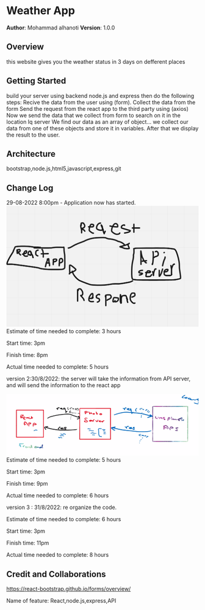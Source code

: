# Weather App

**Author**: Mohammad alhanoti
**Version**: 1.0.0

## Overview
this website gives you the weather status in 3 days on defferent places

## Getting Started
build your server using backend node.js and express
then do the following steps:
Recive the data from the user using (form).
Collect the data from the form
Send the request from the react app to the third party using (axios)
Now we send the data that we collect from form to search on it in the location Iq server
We find our data as an array of object… we collect our data from one of these objects and store it in variables.
After that we display the result to the user.

## Architecture
bootstrap,node.js,html5,javascript,express,git

## Change Log


29-08-2022 8:00pm - Application now has started.
![Api](./api.jpg )
Estimate of time needed to complete: 3 hours

Start time: 3pm

Finish time: 8pm

Actual time needed to complete: 5 hours

version 2:30/8/2022: the server will take the information from API server, and will send the information to the react app

![API](./API2.jpg)
Estimate of time needed to complete: 5 hours

Start time: 3pm

Finish time: 9pm

Actual time needed to complete: 6 hours

version 3 : 31/8/2022: re organize the code.

Estimate of time needed to complete: 6 hours

Start time: 3pm

Finish time: 11pm

Actual time needed to complete: 8 hours

 ## Credit and Collaborations
 https://react-bootstrap.github.io/forms/overview/

Name of feature: React,node.js,express,API


